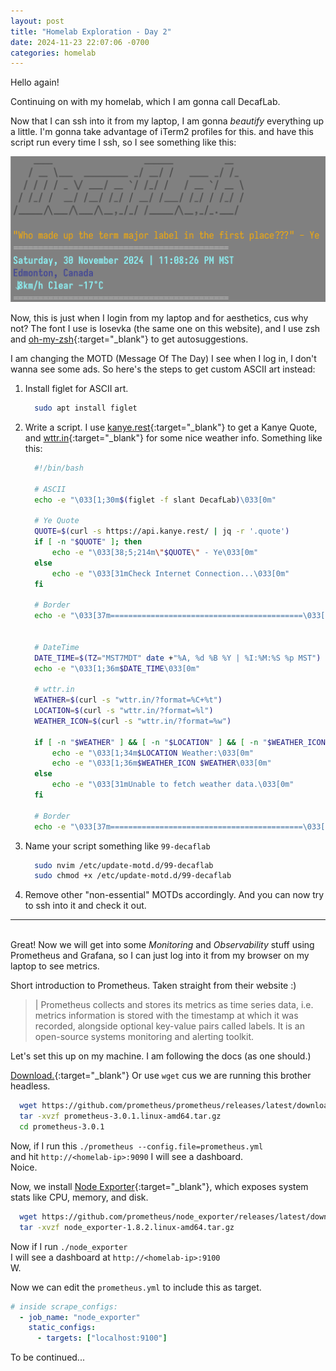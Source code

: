 ```yaml
---
layout: post
title: "Homelab Exploration - Day 2"
date: 2024-11-23 22:07:06 -0700
categories: homelab
---
```


Hello again!

Continuing on with my homelab, which I am gonna call DecafLab.

Now that I can ssh into it from my laptop, I am gonna *beautify* everything up a little. I'm gonna take advantage of iTerm2 profiles for this. and have this script run every time I ssh, so I see something like this:

![Image](/assets/img/decaflab.png)

Now, this is just when I login from my laptop and for aesthetics, cus why not?
The font I use is Iosevka (the same one on this website), and I use zsh and [oh-my-zsh](https://ohmyz.sh){:target="_blank"} to get autosuggestions.

I am changing the MOTD (Message Of The Day) I see when I log in, I don't wanna see some ads. So here's the steps to get custom ASCII art instead:

1. Install figlet for ASCII art.

    ```bash
      sudo apt install figlet
    ```
2. Write a script. I use [kanye.rest](https://kanye.rest){:target="_blank"} to get a Kanye Quote, and [wttr.in](https://wttr.in){:target="_blank"} for some nice weather info. Something like this:

    ```bash
      #!/bin/bash

      # ASCII
      echo -e "\033[1;30m$(figlet -f slant DecafLab)\033[0m"

      # Ye Quote
      QUOTE=$(curl -s https://api.kanye.rest/ | jq -r '.quote')
      if [ -n "$QUOTE" ]; then
          echo -e "\033[38;5;214m\"$QUOTE\" - Ye\033[0m"
      else
          echo -e "\033[31mCheck Internet Connection...\033[0m"
      fi

      # Border
      echo -e "\033[37m===========================================\033[0m"


      # DateTime
      DATE_TIME=$(TZ="MST7MDT" date +"%A, %d %B %Y | %I:%M:%S %p MST")
      echo -e "\033[1;36m$DATE_TIME\033[0m"

      # wttr.in
      WEATHER=$(curl -s "wttr.in/?format=%C+%t")
      LOCATION=$(curl -s "wttr.in/?format=%l")
      WEATHER_ICON=$(curl -s "wttr.in/?format=%w")

      if [ -n "$WEATHER" ] && [ -n "$LOCATION" ] && [ -n "$WEATHER_ICON" ]; then
          echo -e "\033[1;34m$LOCATION Weather:\033[0m"
          echo -e "\033[1;36m$WEATHER_ICON $WEATHER\033[0m"
      else
          echo -e "\033[31mUnable to fetch weather data.\033[0m"
      fi

      # Border
      echo -e "\033[37m===========================================\033[0m"

    ```
3. Name your script something like `99-decaflab`

    ```bash
      sudo nvim /etc/update-motd.d/99-decaflab
      sudo chmod +x /etc/update-motd.d/99-decaflab
    ```

4. Remove other "non-essential" MOTDs accordingly. And you can now try to ssh into it and check it out.

---
\
Great! Now we will get into some *Monitoring* and *Observability* stuff using Prometheus and Grafana, so I can just log into it from my browser on my laptop to see metrics.

Short introduction to Prometheus. Taken straight from their website :)
>| Prometheus collects and stores its metrics as time series data, i.e. metrics information is stored with the timestamp at which it was recorded, alongside optional key-value pairs called labels. It is an open-source systems monitoring and alerting toolkit.

Let's set this up on my machine. I am following the docs (as one should.)

[Download.](https://prometheus.io/download/){:target="_blank"} Or use `wget` cus we are running this brother headless.

```bash
  wget https://github.com/prometheus/prometheus/releases/latest/download/prometheus-3.0.1.linux-amd64.tar.gz
  tar -xvzf prometheus-3.0.1.linux-amd64.tar.gz
  cd prometheus-3.0.1
```

Now, if I run this `./prometheus --config.file=prometheus.yml`\
and hit `http://<homelab-ip>:9090` I will see a dashboard. \
Noice.

Now, we install [Node Exporter](https://github.com/prometheus/node_exporter){:target="_blank"}, which exposes system stats like CPU, memory, and disk.

```bash
  wget https://github.com/prometheus/node_exporter/releases/latest/download/node_exporter-1.8.2.linux-amd64.tar.gz
  tar -xvzf node_exporter-1.8.2.linux-amd64.tar.gz
```

Now if I run `./node_exporter`\
I will see a dashboard at `http://<homelab-ip>:9100`\
W.

Now we can edit the `prometheus.yml` to include this as target.
```yml
# inside scrape_configs:
  - job_name: "node_exporter"
    static_configs:
      - targets: ["localhost:9100"]
```

To be continued...
